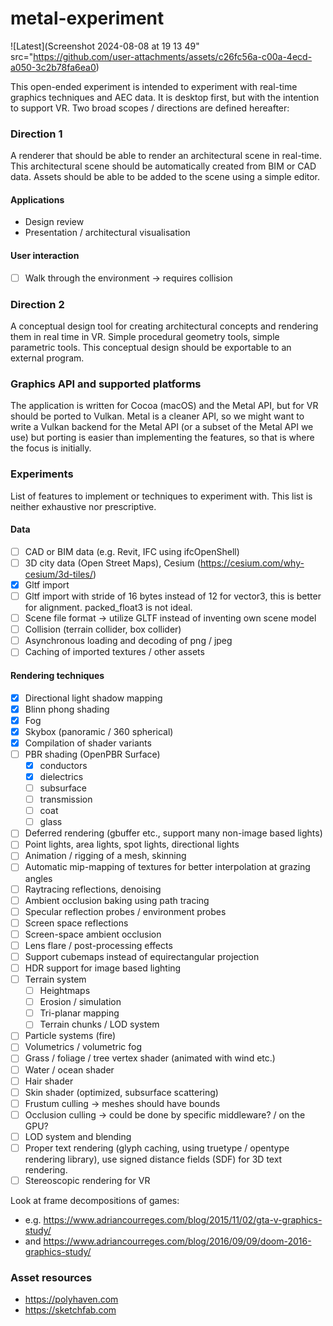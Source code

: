 # metal-experiment 

![Latest](Screenshot 2024-08-08 at 19 13 49" src="https://github.com/user-attachments/assets/c26fc56a-c00a-4ecd-a050-3c2b78fa6ea0)

This open-ended experiment is intended to experiment with real-time graphics techniques and AEC data.
It is desktop first, but with the intention to support VR. Two broad scopes / directions are defined hereafter:

### Direction 1
A renderer that should be able to render an architectural scene in real-time. 
This architectural scene should be automatically created from BIM or CAD data. 
Assets should be able to be added to the scene using a simple editor. 

#### Applications
- Design review
- Presentation / architectural visualisation

#### User interaction
- [ ] Walk through the environment -> requires collision

### Direction 2
A conceptual design tool for creating architectural concepts and rendering them in real time in VR. 
Simple procedural geometry tools, simple parametric tools. This conceptual design should be exportable 
to an external program. 

### Graphics API and supported platforms
The application is written for Cocoa (macOS) and the Metal API, but for VR should be ported to Vulkan. Metal is 
a cleaner API, so we might want to write a Vulkan backend for the Metal API (or a subset of the Metal API we use) 
but porting is easier than implementing the features, so that is where the focus is initially.

### Experiments

List of features to implement or techniques to experiment with. This list is neither exhaustive nor prescriptive. 

#### Data
- [ ] CAD or BIM data (e.g. Revit, IFC using ifcOpenShell)
- [ ] 3D city data (Open Street Maps), Cesium (https://cesium.com/why-cesium/3d-tiles/)
- [X] Gltf import
- [ ] Gltf import with stride of 16 bytes instead of 12 for vector3, this is better for alignment. packed_float3 is not ideal.
- [ ] Scene file format -> utilize GLTF instead of inventing own scene model
- [ ] Collision (terrain collider, box collider)
- [ ] Asynchronous loading and decoding of png / jpeg
- [ ] Caching of imported textures / other assets

#### Rendering techniques
- [X] Directional light shadow mapping
- [X] Blinn phong shading
- [X] Fog
- [X] Skybox (panoramic / 360 spherical)
- [X] Compilation of shader variants
- [ ] PBR shading (OpenPBR Surface)
  - [X] conductors
  - [X] dielectrics
  - [ ] subsurface
  - [ ] transmission
  - [ ] coat
  - [ ] glass
- [ ] Deferred rendering (gbuffer etc., support many non-image based lights)
- [ ] Point lights, area lights, spot lights, directional lights
- [ ] Animation / rigging of a mesh, skinning
- [ ] Automatic mip-mapping of textures for better interpolation at grazing angles
- [ ] Raytracing reflections, denoising
- [ ] Ambient occlusion baking using path tracing
- [ ] Specular reflection probes / environment probes
- [ ] Screen space reflections
- [ ] Screen-space ambient occlusion
- [ ] Lens flare / post-processing effects
- [ ] Support cubemaps instead of equirectangular projection
- [ ] HDR support for image based lighting
- [ ] Terrain system
  - [ ] Heightmaps
  - [ ] Erosion / simulation
  - [ ] Tri-planar mapping
  - [ ] Terrain chunks / LOD system
- [ ] Particle systems (fire)
- [ ] Volumetrics / volumetric fog
- [ ] Grass / foliage / tree vertex shader (animated with wind etc.)
- [ ] Water / ocean shader
- [ ] Hair shader
- [ ] Skin shader (optimized, subsurface scattering)
- [ ] Frustum culling -> meshes should have bounds
- [ ] Occlusion culling -> could be done by specific middleware? / on the GPU?
- [ ] LOD system and blending
- [ ] Proper text rendering (glyph caching, using truetype / opentype rendering library), use signed distance fields (SDF) for 3D text rendering. 
- [ ] Stereoscopic rendering for VR

Look at frame decompositions of games:
- e.g. https://www.adriancourreges.com/blog/2015/11/02/gta-v-graphics-study/
- and https://www.adriancourreges.com/blog/2016/09/09/doom-2016-graphics-study/

### Asset resources
- https://polyhaven.com
- https://sketchfab.com
